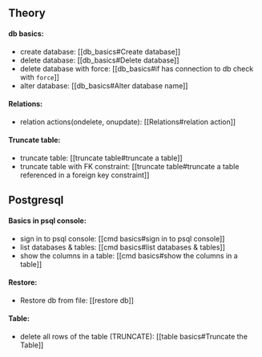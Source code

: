 ## Theory
#### db basics:
 - create database: [[db_basics#Create database]]
 - delete database: [[db_basics#Delete database]]
 - delete database with force: [[db_basics#if has connection to db check with `force`]]
 - alter database: [[db_basics#Alter database name]]

#### Relations:
 - relation actions(ondelete, onupdate): [[Relations#relation action]]

#### Truncate table:
 - truncate table: [[truncate table#truncate a table]]
 - truncate table with FK constraint: [[truncate table#truncate a table referenced in a foreign key constraint]]


## Postgresql
#### Basics in psql console:
 - sign in to psql console: [[cmd basics#sign in to psql console]]
 - list databases & tables: [[cmd basics#list databases & tables]]
 - show the columns in a table: [[cmd basics#show the columns in a table]]


#### Restore:
 - Restore db from file: [[restore db]]

#### Table:
 - delete all rows of the table (TRUNCATE): [[table basics#Truncate the Table]]